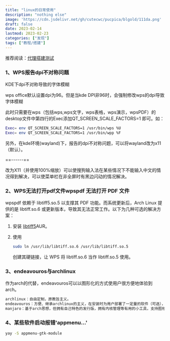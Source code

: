 ```yaml
---
title: "linux的日常使用"
description: "nothing else"
image: 'https://cdn.jsdelivr.net/gh/cutecwc/pucpica/blgold/111da.png'
draft: false
date: 2023-02-14
lastmod: 2023-02-23
categories: ["发现"]
tags: ["教程/搭建"]
---
```



推荐阅读：[代理搭建测试](https://github.com/cutecwc/Elaina/blob/main/content/posts/y23m2/V2Ray%3F.md)

### 1、WPS报告dpi不对称问题

KDE下dpi不对称导致的字体模糊

wps office默认设置dpi为96。但是当kde DPI非96时，会强制修改wps的dpi导致字体模糊

此时只需要在wps（包括wps,wps文字，wps表格，wps演示，wpsPDF）的desktop文件中第四行的Exec添加QT_SCREEN_SCALE_FACTORS=1 即可。如：

```bash
Exec= env QT_SCREEN_SCALE_FACTORS=1 /usr/bin/wps %U
Exec= env QT_SCREEN_SCALE_FACTORS=1 /usr/bin/wpp %F
```

另外，在kde环境(wayland)下，报告的dpi不对称问题，可以将wayland改为x11（默认）。

==------==

改为X11（并使用100%缩放）可以使搜狗输入法在某些情况下不能输入中文的情况得到解决，可以使菜单栏在非全屏时有黑边闪动的情况解决。

### 2、WPS无法打开pdf文件wpspdf 无法打开 PDF 文件

wpspdf 依赖于 libtiff5.so.5 以支撑其 PDF 功能。而系统更新后，Arch Linux 提供的是 libtiff.so.6 或更新版本，导致其无法正常工作。以下为几种可选的解决方案：

1. 安装 [libtiff5](https://aur.archlinux.org/packages/libtiff5/)AUR。
2. 使用 

   ```bash
   sudo ln /usr/lib/libtiff.so.6 /usr/lib/libtiff.so.5
   ```

    创建其硬链接，让 WPS 将 libtiff.so.6 当作 libtiff.so.5 使用。

### 3、endeavouros与archlinux

作为arch的代替，endeavouros可以以图形化的方式使用户很方便地体验到arch。

```markdown
archlinux：自由定制，原教旨主义。
endeavouros：方便、继承archlinux的主义，在安装时为用户部署了一定量的软件（可选），支持图形化安装
manjaro：基于arch思想，但拥有自己特色的发行版，拥有内核管理等有用的小工具，支持图形化安装
```

### 4、某些软件启动报错'appmenu...'

```bash
yay -S appmenu-gtk-module
```

